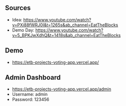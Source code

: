 ## Sources
- Idea: https://www.youtube.com/watch?v=PXi88fWRJ0I&t=1265s&ab_channel=EatTheBlocks
- Demo Day: https://www.youtube.com/watch?v=5_BPKJwXdhQ&t=1418s&ab_channel=EatTheBlocks

## Demo
- https://etb-projects-voting-app.vercel.app/

## Admin Dashboard
- https://etb-projects-voting-app.vercel.app/admin
- Username: admin
- Password: 123456
